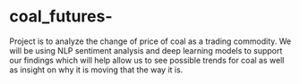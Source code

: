 # coal_futures-
Project is to analyze the change of price of coal as a trading commodity. We will be using NLP sentiment analysis and deep learning models to support our findings which will help allow us to see possible trends for coal as well as insight on why it is moving that the  way it is.
